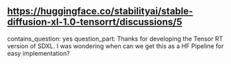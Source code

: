 ## https://huggingface.co/stabilityai/stable-diffusion-xl-1.0-tensorrt/discussions/5

contains_question: yes
question_part: Thanks for developing the Tensor RT version of SDXL. I was wondering when can we get this as a HF Pipeline for easy implementation?